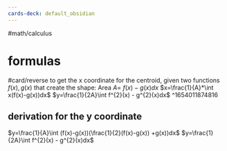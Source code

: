 ```yaml
---
cards-deck: default_obsidian
---
```



#math/calculus 

# formulas
#card/reverse 
to get the x coordinate for the centroid, given two functions $f(x), g(x)$ that create the shape:
Area $A=\ f(x)-g(x)dx$
$x=\frac{1}{A}*\int x(f(x)-g(x))dx$
$y=\frac{1}{2A}\int f^{2}(x) - g^{2}(x)dx$
^1654011874816

## derivation for the y coordinate
$y=\frac{1}{A}\int (f(x)-g(x))(\frac{1}{2}(f(x)-g(x)) +g(x))dx$
$y=\frac{1}{2A}\int f^{2}(x) - g^{2}(x)dx$
